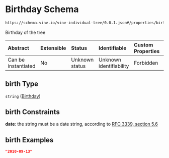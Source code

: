 # Birthday Schema

```txt
https://schema.vinv.io/vinv-individual-tree/0.0.1.json#/properties/birth
```

Birthday of the tree

| Abstract            | Extensible | Status         | Identifiable            | Custom Properties | Additional Properties | Access Restrictions | Defined In                                                |
| :------------------ | :--------- | :------------- | :---------------------- | :---------------- | :-------------------- | :------------------ | :-------------------------------------------------------- |
| Can be instantiated | No         | Unknown status | Unknown identifiability | Forbidden         | Allowed               | none                | [0.0.1.doc.json\*](0.0.1.doc.json "open original schema") |

## birth Type

`string` ([Birthday](0-properties-birthday.md))

## birth Constraints

**date**: the string must be a date string, according to [RFC 3339, section 5.6](https://tools.ietf.org/html/rfc3339 "check the specification")

## birth Examples

```json
"2010-09-13"
```

